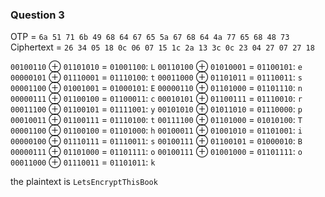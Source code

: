 ### Question 3
OTP = `6a 51 71 6b 49 68 64 67 65 5a 67 68 64 4a 77 65 68 48 73`
Ciphertext = `26 34 05 18 0c 06 07 15 1c 2a 13 3c 0c 23 04 27 07 27 18`

`00100110` $\oplus$  `01101010` = `01001100`: `L` 
`00110100` $\oplus$  `01010001` = `01100101`: `e` 
`00000101` $\oplus$  `01110001` = `01110100`: `t` 
`00011000` $\oplus$  `01101011` = `01110011`: `s` 
`00001100` $\oplus$  `01001001` = `01000101`: `E` 
`00000110` $\oplus$  `01101000` = `01101110`: `n` 
`00000111` $\oplus$  `01100100` = `01100011`: `c` 
`00010101` $\oplus$  `01100111` = `01110010`: `r` 
`00011100` $\oplus$  `01100101` = `01111001`: `y` 
`00101010` $\oplus$  `01011010` = `01110000`: `p` 
`00010011` $\oplus$  `01100111` = `01110100`: `t` 
`00111100` $\oplus$  `01101000` = `01010100`: `T` 
`00001100` $\oplus$  `01100100` = `01101000`: `h` 
`00100011` $\oplus$  `01001010` = `01101001`: `i` 
`00000100` $\oplus$  `01110111` = `01110011`: `s` 
`00100111` $\oplus$  `01100101` = `01000010`: `B` 
`00000111` $\oplus$  `01101000` = `01101111`: `o` 
`00100111` $\oplus$  `01001000` = `01101111`: `o` 
`00011000` $\oplus$  `01110011` = `01101011`: `k`

the plaintext is `LetsEncryptThisBook`

